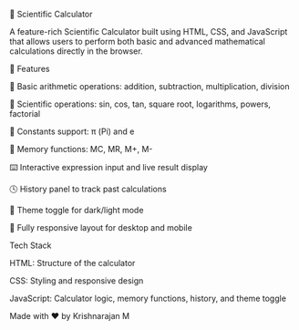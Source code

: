 🧮 Scientific Calculator

A feature-rich Scientific Calculator built using HTML, CSS, and JavaScript that allows users to perform both basic and advanced mathematical calculations directly in the browser.


🚀 Features

🔢 Basic arithmetic operations: addition, subtraction, multiplication, division

🔬 Scientific operations: sin, cos, tan, square root, logarithms, powers, factorial

🧮 Constants support: π (Pi) and e

🧠 Memory functions: MC, MR, M+, M-

⌨️ Interactive expression input and live result display

🕓 History panel to track past calculations

🌙 Theme toggle for dark/light mode

📱 Fully responsive layout for desktop and mobile


Tech Stack

HTML: Structure of the calculator

CSS: Styling and responsive design

JavaScript: Calculator logic, memory functions, history, and theme toggle


Made with ❤️ by Krishnarajan M
